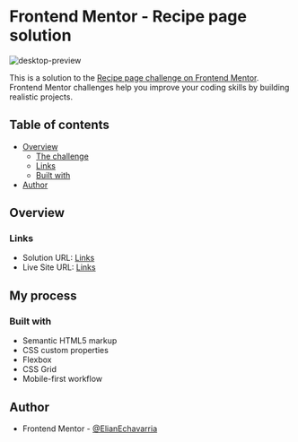 # Frontend Mentor - Recipe page solution

![desktop-preview](https://github.com/user-attachments/assets/3ed36797-18e2-4d55-b371-69ed79b547ca)

This is a solution to the [Recipe page challenge on Frontend Mentor](https://www.frontendmentor.io/challenges/recipe-page-KiTsR8QQKm). Frontend Mentor challenges help you improve your coding skills by building realistic projects. 

## Table of contents

- [Overview](#overview)
  - [The challenge](#the-challenge)
  - [Links](#links)
  - [Built with](#built-with)
- [Author](#author)


## Overview



### Links

- Solution URL: [Links](https://www.frontendmentor.io/solutions/recipe-page-solution-recipe-page-preview-nyoejNEGuv)
- Live Site URL: [Links](https://elianechavarria.github.io/Recipe-page-preview/)

## My process

### Built with

- Semantic HTML5 markup
- CSS custom properties
- Flexbox
- CSS Grid
- Mobile-first workflow

## Author

- Frontend Mentor - [@ElianEchavarria](https://www.frontendmentor.io/profile/ElianEchavarria)





